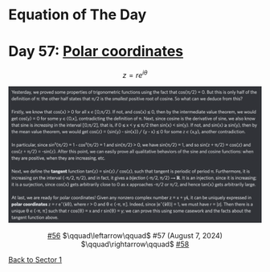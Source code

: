 # Equation of The Day

# Day 57: [Polar coordinates](https://en.wikipedia.org/wiki/Polar_coordinate_system)

$$z=re^{i\theta}$$

<picture><img alt="Day 57" src="0057.png"></picture>

<center><a href="0056.html">#56</a> $\qquad\leftarrow\qquad$ #57 (August 7, 2024) $\qquad\rightarrow\qquad$ <a href="0058.html">#58</a></center>

[Back to Sector 1](../0-63.md)

<script data-goatcounter="https://zswu.goatcounter.com/count" async src="//gc.zgo.at/count.js"></script>
<script src="https://utteranc.es/client.js" repo="12AbBa/eotd" issue-term="pathname" theme="github-light" crossorigin="anonymous" async> </script>
